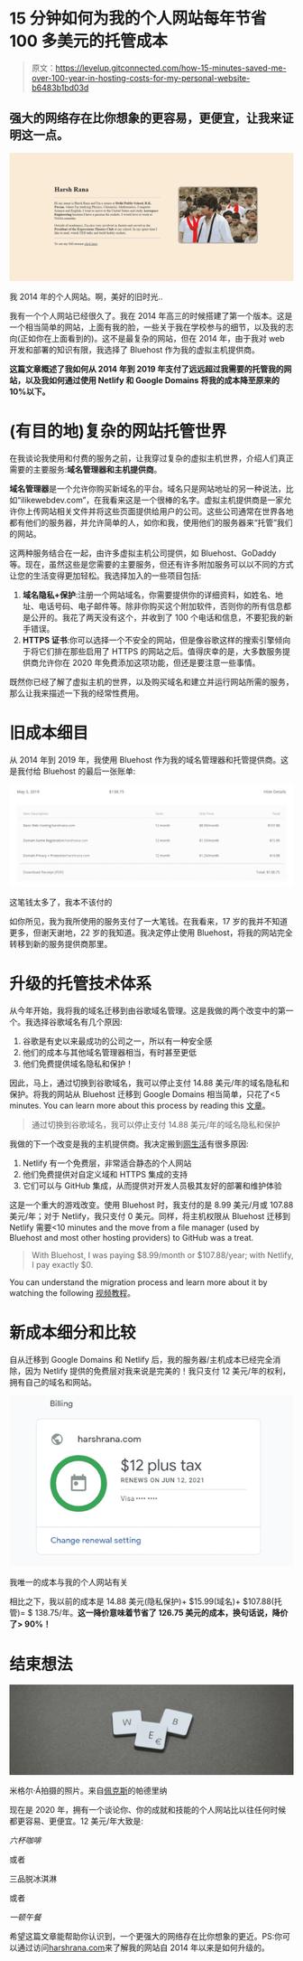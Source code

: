 # 15 分钟如何为我的个人网站每年节省 100 多美元的托管成本

> 原文：<https://levelup.gitconnected.com/how-15-minutes-saved-me-over-100-year-in-hosting-costs-for-my-personal-website-b6483b1bd03d>

## 强大的网络存在比你想象的更容易，更便宜，让我来证明这一点。

![](img/8fefcb9901b72cd86716b6de9248bb55.png)

我 2014 年的个人网站。啊，美好的旧时光..

我有一个个人网站已经很久了。我在 2014 年高三的时候搭建了第一个版本。这是一个相当简单的网站，上面有我的脸，一些关于我在学校参与的细节，以及我的志向(正如你在上面看到的)。这不是最复杂的网站，但在 2014 年，由于我对 web 开发和部署的知识有限，我选择了 Bluehost 作为我的虚拟主机提供商。

**这篇文章概述了我如何从 2014 年到 2019 年支付了远远超过我需要的托管我的网站，以及我如何通过使用 Netlify 和 Google Domains 将我的成本降至原来的 10%以下。**

# (有目的地)复杂的网站托管世界

在我谈论我使用和付费的服务之前，让我穿过复杂的虚拟主机世界，介绍人们真正需要的主要服务:**域名管理器和主机提供商**。

**域名管理器**是一个允许你购买新域名的平台。域名只是网站地址的另一种说法，比如“ilikewebdev.com”，在我看来这是一个很棒的名字。虚拟主机提供商是一家允许你上传网站相关文件并将这些页面提供给用户的公司。这些公司通常在世界各地都有他们的服务器，并允许简单的人，如你和我，使用他们的服务器来“托管”我们的网站。

这两种服务结合在一起，由许多虚拟主机公司提供，如 Bluehost、GoDaddy 等。现在，虽然这些是您需要的主要服务，但还有许多附加服务可以以不同的方式让您的生活变得更加轻松。我选择加入的一些项目包括:

1.  **域名隐私+保护**:注册一个网站域名，你需要提供你的详细资料，如姓名、地址、电话号码、电子邮件等。除非你购买这个附加软件，否则你的所有信息都是公开的。我花了两天没有这个，并收到了 100 个电话和信息，不要犯我的新手错误。
2.  **HTTPS 证书**:你可以选择一个不安全的网站，但是像谷歌这样的搜索引擎倾向于将它们排在那些启用了 HTTPS 的网站之后。值得庆幸的是，大多数服务提供商允许你在 2020 年免费添加这项功能，但还是要注意一些事情。

既然你已经了解了虚拟主机的世界，以及购买域名和建立并运行网站所需的服务，那么让我来描述一下我的经常性费用。

# 旧成本细目

从 2014 年到 2019 年，我使用 Bluehost 作为我的域名管理器和托管提供商。这是我付给 Bluehost 的最后一张账单:

![](img/5a51eb04eed9312f8c4cdf269c688861.png)

这笔钱太多了，我本不该付的

如你所见，我为我所使用的服务支付了一大笔钱。在我看来，17 岁的我并不知道更多，但谢天谢地，22 岁的我知道。我决定停止使用 Bluehost，将我的网站完全转移到新的服务提供商那里。

# 升级的托管技术体系

从今年开始，我将我的域名迁移到由谷歌域名管理。这是我做的两个改变中的第一个。我选择谷歌域名有几个原因:

1.  谷歌是有史以来最成功的公司之一，所以有一种安全感
2.  他们的成本与其他域名管理器相当，有时甚至更低
3.  他们免费提供域名隐私和保护！

因此，马上，通过切换到谷歌域名，我可以停止支付 14.88 美元/年的域名隐私和保护。将我的网站从 Bluehost 迁移到 Google Domains 相当简单，只花了<5 minutes. You can learn more about this process by reading this [文章](https://support.google.com/domains/answer/9003139?hl=en)。

> 通过切换到谷歌域名，我可以停止支付 14.88 美元/年的域名隐私和保护

我做的下一个改变是我的主机提供商。我决定搬到[网生活](https://www.netlify.com/)有很多原因:

1.  Netlify 有一个免费层，非常适合静态的个人网站
2.  他们免费提供对自定义域和 HTTPS 集成的支持
3.  它们可以与 GitHub 集成，从而提供对开发人员极其友好的部署和维护体验

这是一个重大的游戏改变。使用 Bluehost 时，我支付的是 8.99 美元/月或 107.88 美元/年；对于 Netlify，我只支付 0 美元。同样，将主机权限从 Bluehost 迁移到 Netlify 需要<10 minutes and the move from a file manager (used by Bluehost and most other hosting providers) to GitHub was a treat.

> With Bluehost, I was paying $8.99/month or $107.88/year; with Netlify, I pay exactly $0.

You can understand the migration process and learn more about it by watching the following [视频教程](https://www.youtube.com/watch?v=Q9giWrfIJKk&t=11s)。

# 新成本细分和比较

自从迁移到 Google Domains 和 Netlify 后，我的服务器/主机成本已经完全消除，因为 Netlify 提供的免费层对我来说是完美的！我只支付 12 美元/年的权利，拥有自己的域名和网站。

![](img/ab72460369614fc4884e87788f2cc3ba.png)

我唯一的成本与我的个人网站有关

相比之下，我以前的成本是 14.88 美元(隐私保护)+ $15.99(域名)+ $107.88(托管)= $ 138.75/年。**这一降价意味着节省了 126.75 美元的成本，换句话说，降价了> 90%！**

# 结束想法

![](img/20ee2ea2921c943ea361fb547a0341e4.png)

米格尔·Á拍摄的照片。来自[佩克斯](https://www.pexels.com/photo/web-text-1591060/?utm_content=attributionCopyText&utm_medium=referral&utm_source=pexels)的帕德里纳

现在是 2020 年，拥有一个谈论你、你的成就和技能的个人网站比以往任何时候都更容易、更便宜。12 美元/年大致是:

*六杯咖啡*

或者

三品脱冰淇淋

或者

*一顿午餐*

希望这篇文章能帮助你认识到，一个更强大的网络存在比你想象的更近。PS:你可以通过访问[harshrana.com](http://www.harshrana.com)来了解我的网站自 2014 年以来是如何升级的。
